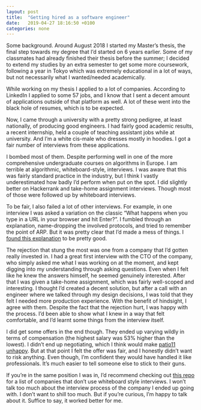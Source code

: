 ```yaml
---
layout: post
title:  "Getting hired as a software engineer"
date:   2019-04-27 18:16:50 +0100
categories: none
---
```


Some background. Around August 2018 I started my Master’s thesis, the final step towards my degree that I’d started on 6 years earlier. Some of my classmates had already finished their thesis before the summer; I decided to extend my studies by an extra semester to get some more coursework, following a year in Tokyo which was extremely educational in a lot of ways, but not necessarily what I wanted/needed academically.

While working on my thesis I applied to a lot of companies. According to LinkedIn I applied to some 57 jobs, and I know that I sent a decent amount of applications outside of that platform as well. A lot of these went into the black hole of resumes, which is to be expected. 

Now, I came through a university with a pretty strong pedigree, at least nationally, of producing good engineers. I had fairly good academic results, a recent internship, held a couple of teaching assistant jobs while at university. And I’m a white cis-male who dresses mostly in hoodies. I got a fair number of interviews from these applications.

I bombed most of them. Despite performing well in one of the more comprehensive undergraduate courses on algorithms in Europe. I am terrible at algorithmic, whiteboard-style, interviews. I was aware that this was fairly standard practice in the industry, but I think I vastly underestimated how badly I’d perform when put on the spot. I did slightly better on Hackerrank and take-home assignment interviews. Though most of those were followed up by whiteboard interviews.

To be fair, I also failed a lot of other interviews. For example, in one interview I was asked a variation on the classic “What happens when you type in a URL in your browser and hit Enter?”. I fumbled through an explanation, name-dropping the involved protocols, and tried to remember the point of ARP. But it was pretty clear that I’d made a mess of things. I [found this explanation](https://dev.to/nicolasmesa/what-happens-when-you-type-a-url-in-your-browser-and-press-enter-1iif) to be pretty good.

The rejection that stung the most was one from a company that I’d gotten really invested in. I had a great first interview with the CTO of the company, who simply asked me what I was working on at the moment, and kept digging into my understanding through asking questions. Even when I felt like he knew the answers himself, he seemed genuinely interested. After that I was given a take-home assignment, which was fairly well-scoped and interesting. I thought I’d created a decent solution, but after a call with an engineer where we talked through my design decisions, I was told that they felt I needed more production experience. With the benefit of hindsight, I agree with them. Despite the fact that the rejection hurt, I was happy with the process. I’d been able to show what I knew in a way that felt comfortable, and I’d learnt some things from the interview itself.

I did get some offers in the end though. They ended up varying wildly in terms of compensation (the highest salary was 53% higher than the lowest). I didn’t end up negotiating, which I think would make [patio11 unhappy](https://www.kalzumeus.com/2012/01/23/salary-negotiation/). But at that point I felt the offer was fair, and I honestly didn’t want to risk anything. Even though, I’m confident they would have handled it like professionals. It’s much easier to tell someone else to stick to their guns.

If you’re in the same position I was in, I’d recommend checking out [this repo](https://github.com/poteto/hiring-without-whiteboards) for a list of companies that don’t use whiteboard style interviews. I won’t talk too much about the interview process of the company I ended up going with. I don’t want to shill too much. But if you’re curious, I’m happy to talk about it. Suffice to say, it worked better for me.
